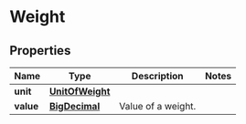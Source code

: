 
# Weight

## Properties
Name | Type | Description | Notes
------------ | ------------- | ------------- | -------------
**unit** | [**UnitOfWeight**](UnitOfWeight.md) |  | 
**value** | [**BigDecimal**](BigDecimal.md) | Value of a weight. | 



